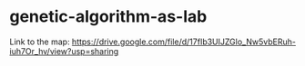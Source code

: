 # genetic-algorithm-as-lab

Link to the map: 
https://drive.google.com/file/d/17fIb3UIJZGlo_Nw5vbERuh-iuh7Or_hv/view?usp=sharing
